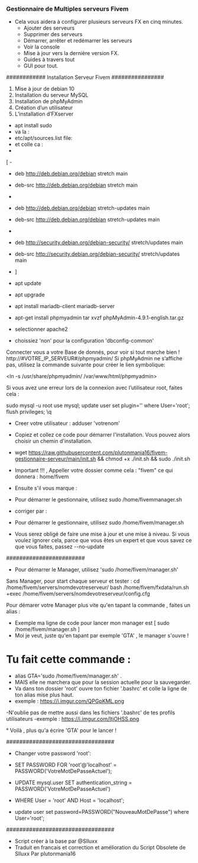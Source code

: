 
###  Gestionnaire de Multiples serveurs Fivem ###

- Cela vous aidera à configurer plusieurs serveurs FX en cinq minutes.
    -  Ajouter des serveurs
    -  Supprimer des serveurs
    -  Démarrer, arrêter et redémarrer les serveurs
    -  Voir la console
    -  Mise à jour vers la dernière version FX.
    -  Guides à travers tout
    -  GUI pour tout.
    

############  Installation Serveur Fivem  ################


1. Mise à jour de debian 10
2. Installation du serveur MySQL
3. Installation de phpMyAdmin
4. Création d’un utilisateur
5. L’installation d’FXserver

- apt install sudo
- va la :
- etc/apt/sources.list file:
- et colle ca :
- 
[ - 
- deb http://deb.debian.org/debian stretch main
- deb-src http://deb.debian.org/debian stretch main
- 
- deb http://deb.debian.org/debian stretch-updates main
- deb-src http://deb.debian.org/debian stretch-updates main
- 
- deb http://security.debian.org/debian-security/ stretch/updates main
- deb-src http://security.debian.org/debian-security/ stretch/updates main
- ]

- apt update
- apt upgrade
- apt install mariadb-client mariadb-server
- apt-get install phpmyadmin
tar xvzf phpMyAdmin-4.9.1-english.tar.gz
- selectionner apache2
- choissiez 'non' pour la configuration 'dbconfig-common'

Connecter vous a votre Base de donnés, pour voir si tout marche bien !
http://#VOTRE_IP_SERVEUR#/phpmyadmin/
Si phpMyAdmin ne s’affiche pas, utilisez la commande suivante pour créer le lien symbolique:

<ln -s /usr/share/phpmyadmin/ /var/www/html/phpmyadmin>

Si vous avez une erreur lors de la connexion avec l’utilisateur root, faites cela :

sudo mysql -u root
use mysql;
update user set plugin='' where User='root';
flush privileges;
\q

- Creer votre utilisateur :
adduser 'votrenom'

- Copiez et collez ce code pour démarrer l'installation. Vous pouvez alors choisir un chemin d'installation.
- wget https://raw.githubusercontent.com/plutonmania16/fivem-gestionnaire-serveur/main/init.sh && chmod +x ./init.sh && sudo ./init.sh

- Important !!! , Appeller votre dossier comme cela  : "fivem" ce qui donnera : home/fivem 

- Ensuite s'il vous marque :
- Pour démarrer le gestionnaire, utilisez sudo /home/fivemmanager.sh
- corriger par :
- Pour démarrer le gestionnaire, utilisez sudo /home/fivem/manager.sh


- Vous serez obligé de faire une mise à jour et une mise à niveau. Si vous voulez ignorer cela, parce que vous êtes un expert et que vous savez ce que vous faites, passez --no-update

########################
- Pour démarrer le Manager, utilisez 'sudo /home/fivem/manager.sh'

Sans Manager, pour start chaque serveur et tester :
cd /home/fivem/servers/nomdevotreserveur/
bash /home/fivem/fxdata/run.sh +exec /home/fivem/servers/nomdevotreserveur/config.cfg

Pour démarer votre Manager plus vite qu'en tapant la commande , faites un alias :
- Exemple ma ligne de code pour lancer mon manager est [ sudo /home/fivem/manager.sh ]
- Moi je veut, juste qu'en tapant par exemple 'GTA' , le manager s'ouvre !

# Tu fait cette commande : 
- alias GTA='sudo /home/fivem/manager.sh' .
- MAIS elle ne marchera que pour la session actuelle pour la sauvegarder.
- Va dans ton dossier 'root' ouvre ton fichier '.bashrc' et colle la ligne de ton alias mise plus haut.
- exemple :
https://i.imgur.com/QPGpKML.png

-N'oublie pas de mettre aussi dans les fichiers '.bashrc' de tes profils utilisateurs
-exemple :
https://i.imgur.com/ltjOHSS.png

° Voilà , plus qu'a écrire 'GTA' pour le lancer !

#################################

- Changer votre password 'root':

- SET PASSWORD FOR 'root'@'localhost' = PASSWORD('VotreMotDePasseActuel');
- UPDATE mysql.user SET authentication_string = PASSWORD('VotreMotDePasseActuel')   

- WHERE User = 'root' AND Host = 'localhost';
- update user set password=PASSWORD("NouveauMotDePasse") where User='root';

#################################
- Script créer à la base par @Slluxx
- Traduit en francais et correction et amélioration du Script Obsolete de Slluxx Par plutonmania16
